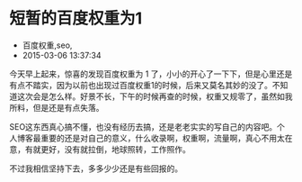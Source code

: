 # 短暂的百度权重为1
- 百度权重,seo,
- 2015-03-06 13:37:34


今天早上起来，惊喜的发现百度权重为 1 了，小小的开心了一下下，但是心里还是有点不踏实，因为以前也出现过百度权重1的时候，后来又莫名其妙的没了。不知道这次会是怎么样。好景不长，下午的时候再查的时候，权重又规零了，虽然如我所料，但是还是有点失落。



SEO这东西真心搞不懂，也没有经历去搞，还是老老实实的写自己的内容吧。个人博客最重要的还是对自己的意义，什么收录啊，权重啊，流量啊，真心不用太在意，有就更好，没有就拉倒，地球照转，工作照作。

不过我相信坚持下去，多多少少还是有些回报的。
